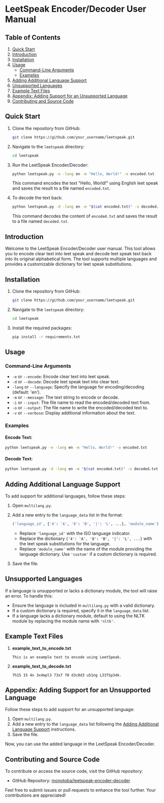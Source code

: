 # LeetSpeak Encoder/Decoder User Manual

## Table of Contents

1. [Quick Start](#quick-start)
2. [Introduction](#introduction)
3. [Installation](#installation)
4. [Usage](#usage)
   - [Command-Line Arguments](#command-line-arguments)
   - [Examples](#examples)
5. [Adding Additional Language Support](#adding-additional-language-support)
6. [Unsupported Languages](#unsupported-languages)
7. [Example Text Files](#example-text-files)
8. [Appendix: Adding Support for an Unsupported Language](#appendix-adding-support-for-an-unsupported-language)
9. [Contributing and Source Code](#contributing-and-source-code)

## Quick Start

1. Clone the repository from GitHub:

   ```bash
   git clone https://github.com/your_username/leetspeak.git
   ```

2. Navigate to the `leetspeak` directory:

   ```bash
   cd leetspeak
   ```

3. Run the LeetSpeak Encoder/Decoder:

   ```bash
   python leetspeak.py -e -lang en -m "Hello, World!" -o encoded.txt
   ```

   This command encodes the text "Hello, World!" using English leet speak and saves the result to a file named `encoded.txt`.

4. To decode the text back:

   ```bash
   python leetspeak.py -d -lang en -m "$(cat encoded.txt)" -o decoded.txt
   ```

   This command decodes the content of `encoded.txt` and saves the result to a file named `decoded.txt`.

## Introduction

Welcome to the LeetSpeak Encoder/Decoder user manual. This tool allows you to encode clear text into leet speak and decode leet speak text back into its original alphabetical form. The tool supports multiple languages and provides a customizable dictionary for leet speak substitutions.

## Installation

1. Clone the repository from GitHub:

   ```bash
   git clone https://github.com/your_username/leetspeak.git
   ```

2. Navigate to the `leetspeak` directory:

   ```bash
   cd leetspeak
   ```

3. Install the required packages:

   ```bash
   pip install -r requirements.txt
   ```

## Usage

### Command-Line Arguments

- `-e` or `--encode`: Encode clear text into leet speak.
- `-d` or `--decode`: Decode leet speak text into clear text.
- `-lang` or `--language`: Specify the language for encoding/decoding (default: 'en').
- `-m` or `--message`: The text string to encode or decode.
- `-i` or `--input`: The file name to read the encoded/decoded text from.
- `-o` or `--output`: The file name to write the encoded/decoded text to.
- `-v` or `--verbose`: Display additional information about the text.

### Examples

#### Encode Text:

```bash
python leetspeak.py -e -lang en -m "Hello, World!" -o encoded.txt
```

#### Decode Text:

```bash
python leetspeak.py -d -lang en -m "$(cat encoded.txt)" -o decoded.txt
```

## Adding Additional Language Support

To add support for additional languages, follow these steps:

1. Open `multilang.py`.
2. Add a new entry to the `language_data` list in the format:

   ```python
   ('language_id', {'4': 'A', '8': 'B', '|': 'L', ...}, 'module_name'),
   ```

   - Replace `'language_id'` with the ISO language indicator.
   - Replace the dictionary `{'4': 'A', '8': 'B', '|': 'L', ...}` with the leet speak substitutions for the language.
   - Replace `'module_name'` with the name of the module providing the language dictionary. Use `'custom'` if a custom dictionary is required.

3. Save the file.

## Unsupported Languages

If a language is unsupported or lacks a dictionary module, the tool will raise an error. To handle this:

- Ensure the language is included in `multilang.py` with a valid dictionary.
- If a custom dictionary is required, specify it in the `language_data` list.
- If a language lacks a dictionary module, default to using the NLTK module by replacing the module name with `'nltk'`.

## Example Text Files

1. **example_text_to_encode.txt**

   ```
   This is an example text to encode using LeetSpeak.
   ```

2. **example_text_to_decode.txt**

   ```
   7h15 15 4n 3x4mpl3 73x7 70 d3c0d3 u51ng L337Sp34k.
   ```

## Appendix: Adding Support for an Unsupported Language

Follow these steps to add support for an unsupported language:

1. Open `multilang.py`.
2. Add a new entry to the `language_data` list following the [Adding Additional Language Support](#adding-additional-language-support) instructions.
3. Save the file.

Now, you can use the added language in the LeetSpeak Encoder/Decoder.

## Contributing and Source Code

To contribute or access the source code, visit the GitHub repository:

- GitHub Repository: [monotoba/leetspeak-encoder-decoder](https://github.com/Monotoba/leetspeak-encoder-decoder.git)

Feel free to submit issues or pull requests to enhance the tool further. Your contributions are appreciated!
